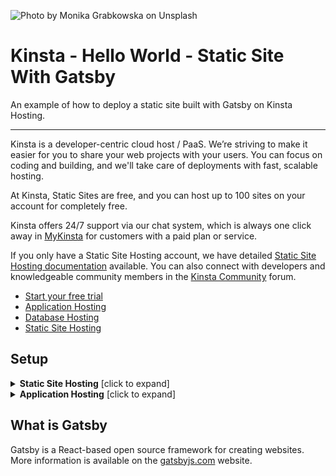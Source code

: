![Photo by Monika Grabkowska on Unsplash](https://user-images.githubusercontent.com/2342458/202707543-0d872d00-f686-4d84-860f-f0b9e3814d5e.png)

# Kinsta - Hello World - Static Site With Gatsby
An example of how to deploy a static site built with Gatsby on Kinsta Hosting.

---
Kinsta is a developer-centric cloud host / PaaS. We’re striving to make it easier for you to share your web projects with your users. You can focus on coding and building, and we'll take care of deployments with fast, scalable hosting. 

At Kinsta, Static Sites are free, and you can host up to 100 sites on your account for completely free.

Kinsta offers 24/7 support via our chat system, which is always one click away in [MyKinsta](https://my.kinsta.com/) for customers with a paid plan or service.

If you only have a Static Site Hosting account, we have detailed [Static Site Hosting documentation](https://kinsta.com/docs/static-site-hosting/) available. You can also connect with developers and knowledgeable community members in the [Kinsta Community](https://community.kinsta.com/c/static-sites/22) forum.

- [Start your free trial](https://kinsta.com/signup/?product_type=app-db)
- [Application Hosting](https://kinsta.com/application-hosting)
- [Database Hosting](https://kinsta.com/database-hosting)
- [Static Site Hosting](https://kinsta.com/static-site-hosting)

## Setup
<details>
<summary><strong>Static Site Hosting</strong> [click to expand]</summary>

### Dependency Management

Kinsta automatically installs dependencies defined in your `package.json` file during the deployment process.

### Setting the Build Command, Node version, and Publish directory

After connecting the repository, **Static Site Hosting** will automatically try to populate all the fields with the correct values.
|  |  |
|---|---|
| Build command | `npm run build` |
| Node version  |  18.16.0  |
| Publish directory | `public`  |

### Deployment Lifecycle

Whenever a deployment is initiated (through creating an application or re-deploying due to an incoming commit), the build command is run, followed by the deployment of the Publish Directory content.
</details>

<details>
<summary><strong>Application Hosting</strong> [click to expand]</summary>
  
### Dependency Management
During the deployment process Kinsta will automatically install dependencies defined in your `package.json` file.

### Port
Kinsta automatically sets the `PORT` environment variable. You should **not** define it yourself and you should **not** hard-code it into the application. The `serve` packageutilizes the port set by Kinsta automatically. 

### Start Command
When deploying an application Kinsta will automatically create a web process with `npm start` as the entry point. Make sure to use this command to run your server. 

### Deployment Lifecycle
Whenever a deployment is initiated (through creating an application or re-deploying due to an incoming commit) the `npm build` command is run, followed by the `npm start` command.  
</details>

## What is Gatsby
Gatsby is a React-based open source framework for creating websites. More information is available on the [gatsbyjs.com](https://www.gatsbyjs.com/) website.
